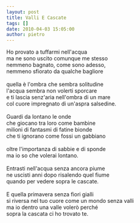 ```yaml
---
layout: post
title: Valli E Cascate
tags: []
date: 2010-04-03 15:05:00
author: pietro
---
```

Ho provato a tuffarmi nell'acqua<br/>ma ne sono uscito comunque me stesso<br/>nemmeno bagnato, come sono adesso,<br/>nemmeno sfiorato da qualche bagliore<br/><br/>quella è l'ombra che sembra solitudine<br/>l'acqua sembra non volerti sporcare<br/>e ti lascia senz'aria nell'ombra di un mare<br/>col cuore impregnato di un'aspra salsedine.<br/><br/>Guardi da lontano le onde<br/>che giocano tra loro come bambine<br/>milioni di fantasmi di fatine bionde<br/>che ti ignorano come fossi un gabbiano<br/><br/>oltre l'importanza di sabbie e di sponde<br/>ma io so che volerai lontano.<br/><br/>Entrasti nell'acqua senza ancora piume<br/>ne uscisti anni dopo risalendo quel fiume<br/>quando per vedere sopra le cascate.<br/><br/>E quella primavera senza fiori gialli<br/>si riversa nel tuo cuore come un mondo senza valli<br/>ma io dentro una valle volerò perché<br/>sopra la cascata ci ho trovato te.
